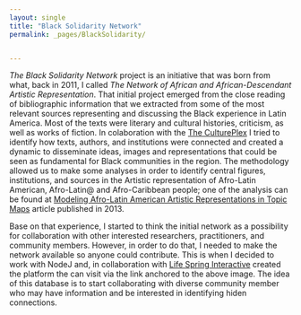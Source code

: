 ```yaml
---
layout: single
title: "Black Solidarity Network"
permalink: _pages/BlackSolidarity/


---
```




*The Black Solidarity Network* project is an initiative that was born from what, back in 2011, I called
*The Network of African and African-Descendant Artistic Representation*. That initial project emerged from the close reading of 
bibliographic information that we extracted from some of the most relevant sources representing and discussing 
the Black experience in Latin America. Most of the texts were literary and cultural histories, criticism, as well as
works of fiction. In colaboration with the [The CulturePlex](http://www.cultureplex.ca/#about) I tried 
to identify how texts, authors, and institutions were connected and created a dynamic to disseminate ideas, images and 
representations that could be seen as fundamental for Black communities in the region. The methodology allowed us to
make some analyses in order to identify central figures, institutions, and sources in the Artistic representation of Afro-Latin American, Afro-Latin@ and Afro-Caribbean people; one of the analysis can be found at 
[Modeling Afro-Latin American Artistic Representations in Topic Maps](http://www.digitalhumanities.org/dhq/vol/7/1/000145/000145.html)
article published in 2013. 

Base on that experience, I started to think the initial network as a possibility for collaboration with other
interested researchers, practitioners, and community members. However, in order to do that, I needed to make the network
available so anyone could contribute. This is when I decided to work with NodeJ and, in collaboration with [Life Spring Interactive](http://lifespringinteractive.ca/)
created the platform the can visit via the link anchored to the above image. The idea of this database is to start collaborating with diverse community member who may have information and be interested in identifying hiden connections.  